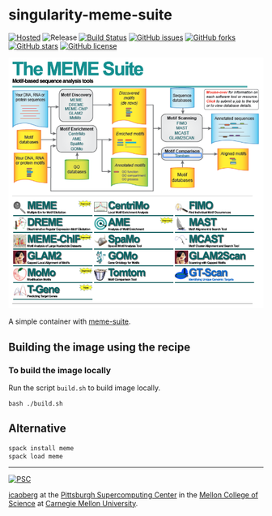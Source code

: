 # singularity-meme-suite
[![Hosted](https://img.shields.io/badge/hosted-sylabs.io-green.svg)](https://cloud.sylabs.io/library/icaoberg/default/meme-suite)
![Release](https://img.shields.io/badge/release-v5.0.0-green.svg)
[![Build Status](https://travis-ci.org/icaoberg/singularity-meme-suite.svg?branch=master)](https://travis-ci.org/icaoberg/singularity-meme-suite)
[![GitHub issues](https://img.shields.io/github/issues/icaoberg/singularity-meme-suite.svg)](https://github.com/icaoberg/singularity-meme-suite/issues)
[![GitHub forks](https://img.shields.io/github/forks/icaoberg/singularity-meme-suite.svg)](https://github.com/icaoberg/singularity-meme-suite/network)
[![GitHub stars](https://img.shields.io/github/stars/icaoberg/singularity-meme-suite.svg)](https://github.com/icaoberg/singularity-meme-suite/stargazers)
[![GitHub license](https://img.shields.io/badge/license-GPLv3-blue.svg)](https://www.gnu.org/licenses/quick-guide-gplv3.en.html)

![MEME Suite](/images/meme-suite.jpg)

A simple container with [meme-suite](http://meme-suite.org/index.html).


## Building the image using the recipe

### To build the image locally
Run the script `build.sh` to build image locally.

```
bash ./build.sh
```

## Alternative
```
spack install meme
spack load meme
```

---
[![PSC](http://www.andrew.cmu.edu/user/icaoberg/images/logos/psc.png)](http://www.psc.edu)

[icaoberg](http://www.andrew.cmu.edu/~icaoberg) at the [Pittsburgh Supercomputing Center](http://www.psc.edu) in the [Mellon College of Science](https://www.cmu.edu/mcs/) at [Carnegie Mellon University](http://www.cmu.edu).
